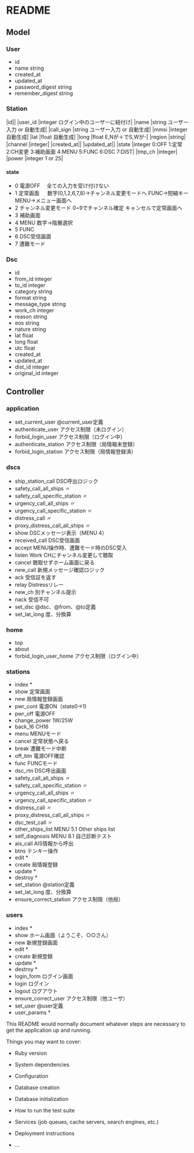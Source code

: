 # README

## Model

### User
- id
- name string
- created_at
- updated_at
- password_digest string
- remember_digest string

### Station
|id||
|user_id   |integer ログイン中のユーザーに紐付け|
|name      |string ユーザー入力 or 自動生成|
|call_sign |string ユーザー入力 or 自動生成|
|mmsi      |integer 自動生成|
|lat       |float 自動生成|
|long      |float E,Nが＋でS,Wが-|
|region    |string|
|channel   |integer|
|created_at||
|updated_at||
|state     |integer 0:OFF 1:定常 2:CH変更 3:補助画面 4:MENU 5:FUNC 6:DSC 7:DIST|
|tmp_ch    |integer|
|power     |integer 1 or 25|

#### state
- 0 電源OFF　            全ての入力を受け付けない
- 1 定常画面 　          数字(0,1,2,6,7,8)→チャンネル変更モードへ FUNC→短縮キー MENU→メニュー画面へ
- 2 チャンネル変更モード   0~9でチャンネル確定 キャンセルで定常画面へ
- 3 補助画面
- 4 MENU 数字→階層選択
- 5 FUNC
- 6 DSC受信画面
- 7 遭難モード

### Dsc
- id
- from_id      integer
- to_id        integer
- category     string
- format       string
- message_type string
- work_ch      integer
- reason       string
- eos          string
- nature       string
- lat          float
- long         float
- utc          float
- created_at
- updated_at
- dist_id      integer
- original_id  integer


## Controller

### application
- set_current_user     @current_user定義
- authenticate_user    アクセス制限（未ログイン）
- forbid_login_user    アクセス制限（ログイン中）
- authenticate_station アクセス制限（局情報未登録）
- forbid_login_station アクセス制限（局情報登録済）


### dscs
- ship_station_call             DSC呼出ロジック
- safety_call_all_ships         〃
- safety_call_specific_station  〃
- urgency_call_all_ships        〃
- urgency_call_specific_station 〃
- distress_call                 〃
- proxy_distress_call_all_ships 〃
- show                          DSCメッセージ表示（MENU 4）
- received_call                 DSC受信画面
- accept                        MENU操作時、遭難モード時のDSC受入
- listen                        Work CHにチャンネル変更して聴取
- cancel                        聴取せずホーム画面に戻る
- new_call                      新規メッセージ確認ロジック
- ack                           受信証を返す
- relay                         Distressリレー
- new_ch                        別チャンネル提示
- nack                          受信不可
- set_dsc                       @dsc、@from、@to定義
- set_lat_long                  度、分換算


### home
- top
- about
- forbid_login_user_home アクセス制限（ログイン中）


### stations
- index                         *
- show                          定常画面
- new                           局情報登録画面
- pwr_cont                      電源ON（state0→1)
- pwr_off                       電源OFF
- change_power                  1W/25W
- back_16                       CH16
- menu                          MENUモード
- cancel                        定常状態へ戻る
- break                         遭難モード中断
- off_btn                       電源OFF確認
- func                          FUNCモード
- dsc_rtn                       DSC呼出画面
- safety_call_all_ships         〃
- safety_call_specific_station  〃
- urgency_call_all_ships        〃
- urgency_call_specific_station 〃
- distress_call                 〃
- proxy_distress_call_all_ships 〃
- dsc_test_call                 〃
- other_ships_list              MENU 5.1 Other ships list
- self_diagnosis                MENU 8.1 自己診断テスト
- ais_call                      AIS情報から呼出
- btns                          テンキー操作
- edit                          *
- create                        局情報登録
- update                        *
- destroy                       *
- set_station                   @station定義
- set_lat_long                  度、分換算
- ensure_correct_station        アクセス制限（他局）


### users
- index               *
- show                ホーム画面（ようこそ、○○さん）
- new                 新規登録画面
- edit                *
- create              新規登録
- update              *
- destroy             *
- login_form          ログイン画面
- login               ログイン
- logout              ログアウト
- ensure_correct_user アクセス制限（他ユーザ）
- set_user            @user定義
- user_params         *



This README would normally document whatever steps are necessary to get the
application up and running.

Things you may want to cover:

* Ruby version

* System dependencies

* Configuration

* Database creation

* Database initialization

* How to run the test suite

* Services (job queues, cache servers, search engines, etc.)

* Deployment instructions

* ...
